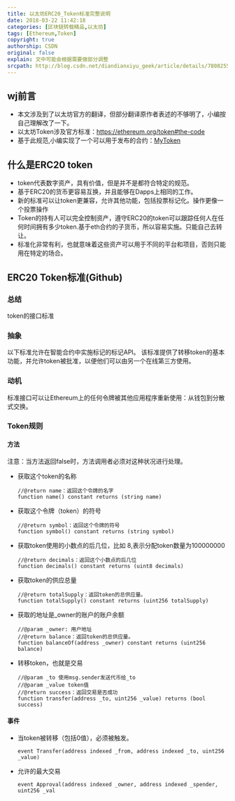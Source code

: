 ```yaml
---
title: 以太坊ERC20_Token标准完整说明
date: 2018-03-22 11:42:18
categories: [区块链转载精品,以太坊]
tags: [Ethereum,Token]
copyright: true
authorship: CSDN
original: false
explain: 文中可能会根据需要做部分调整
srcpath: http://blog.csdn.net/diandianxiyu_geek/article/details/78082551?utm_source=gold_browser_extension
---
```

## wj前言  
* 本文涉及到了以太坊官方的翻译，但部分翻译原作者表述的不够明了，小编按自己理解改了一下。  
* 以太坊Token涉及官方标准：https://ethereum.org/token#the-code
* 基于此规范,小编实现了一个可以用于发布的合约：[MyToken](https://github.com/jason-wj/blockchain-analysis/blob/master/block_chain/contact/Fan.sol)
<!-- more -->

## 什么是ERC20 token  
* token代表数字资产，具有价值，但是并不是都符合特定的规范。  
* 基于ERC20的货币更容易互换，并且能够在Dapps上相同的工作。  
* 新的标准可以让token更兼容，允许其他功能，包括投票标记化。操作更像一个投票操作  
* Token的持有人可以完全控制资产，遵守ERC20的token可以跟踪任何人在任何时间拥有多少token.基于eth合约的子货币，所以容易实施。只能自己去转让。  
* 标准化非常有利，也就意味着这些资产可以用于不同的平台和项目，否则只能用在特定的场合。  

## ERC20 Token标准(Github)  

### 总结  
token的接口标准  

### 抽象  
以下标准允许在智能合约中实施标记的标记API。 该标准提供了转移token的基本功能，并允许token被批准，以便他们可以由另一个在线第三方使用。  

### 动机  
标准接口可以让Ethereum上的任何令牌被其他应用程序重新使用：从钱包到分散式交换。

### Token规则

#### 方法  
注意：当方法返回false时，方法调用者必须对这种状况进行处理。  
* 获取这个token的名称
    ```solidity
    //@return name：返回这个令牌的名字
    function name() constant returns (string name)
    ```
* 获取这个令牌（token）的符号  
    ```solidity
    //@return symbol：返回这个令牌的符号
    function symbol() constant returns (string symbol)
    ```  
* 获取token使用的小数点的后几位，比如 8,表示分配token数量为100000000 
    ```solidity
    //@return decimals：返回这个小数点的后几位
    function decimals() constant returns (uint8 decimals)
    ```  
* 获取token的供应总量 
    ```solidity
    //@return totalSupply：返回token的总供应量。
    function totalSupply() constant returns (uint256 totalSupply)
    ```  
* 获取的地址是_owner的账户的账户余额 
    ```solidity
    //@param _owner: 用户地址
    //@return balance：返回token的总供应量。
    function balanceOf(address _owner) constant returns (uint256 balance)
    ```  
* 转移token，也就是交易 
    ```solidity
    //@param _to 使用msg.sender发送代币给_to
    //@param _value token值
    //@return success：返回交易是否成功
    function transfer(address _to, uint256 _value) returns (bool success)
    ``` 

#### 事件  
* 当token被转移（包括0值），必须被触发。  
    ```solidity
    event Transfer(address indexed _from, address indexed _to, uint256 _value)
    ```  
* 允许的最大交易  
    ```solidity
    event Approval(address indexed _owner, address indexed _spender, uint256 _val
    ```

